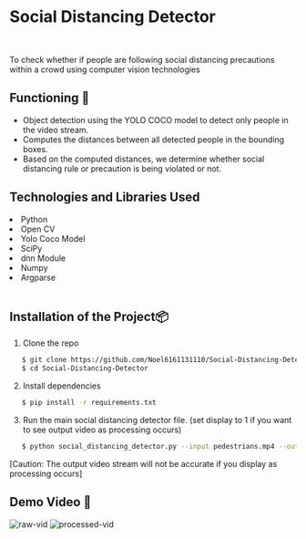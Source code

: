 # Social Distancing Detector

<br>

To check whether if people are following social distancing precautions within a crowd using computer vision technologies


## Functioning :gem:
* Object detection using the YOLO COCO model to detect only people in the video stream.
* Computes the distances between all detected people in the bounding boxes.
* Based on the computed distances, we determine whether social distancing rule or precaution is being violated or not.

## Technologies and Libraries Used

<li> Python </li>
<li> Open CV </li>
<li> Yolo Coco Model</li>
<li> SciPy </li>
<li> dnn Module </li>
<li> Numpy </li>
<li> Argparse </li>

<br>

## Installation of the Project:package:

1. Clone the repo

```bash
   $ git clone https://github.com/Noel6161131110/Social-Distancing-Detector.git
   $ cd Social-Distancing-Detector
```

2. Install dependencies

```bash
   $ pip install -r requirements.txt
```

3. Run the main social distancing detector file. (set display to 1 if you want to see output video as processing occurs)
```bash
   $ python social_distancing_detector.py --input pedestrians.mp4 --output output.avi --display 1
```
[Caution: The output video stream will not be accurate if you display as processing occurs]
## Demo Video :movie_camera:
![raw-vid](res/demo0.gif "Unprocessed video") ![processed-vid](res/demo1.gif "Processed video")

